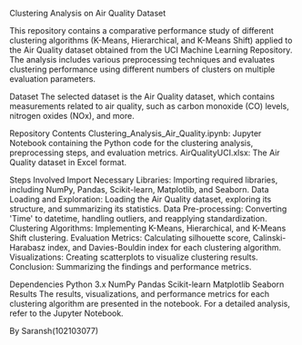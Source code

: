 Clustering Analysis on Air Quality Dataset

This repository contains a comparative performance study of different clustering algorithms (K-Means, Hierarchical, and K-Means Shift) applied to the Air Quality dataset obtained from the UCI Machine Learning Repository. The analysis includes various preprocessing techniques and evaluates clustering performance using different numbers of clusters on multiple evaluation parameters.

Dataset
The selected dataset is the Air Quality dataset, which contains measurements related to air quality, such as carbon monoxide (CO) levels, nitrogen oxides (NOx), and more.

Repository Contents
Clustering_Analysis_Air_Quality.ipynb: Jupyter Notebook containing the Python code for the clustering analysis, preprocessing steps, and evaluation metrics.
AirQualityUCI.xlsx: The Air Quality dataset in Excel format.

Steps Involved
Import Necessary Libraries: Importing required libraries, including NumPy, Pandas, Scikit-learn, Matplotlib, and Seaborn.
Data Loading and Exploration: Loading the Air Quality dataset, exploring its structure, and summarizing its statistics.
Data Pre-processing: Converting 'Time' to datetime, handling outliers, and reapplying standardization.
Clustering Algorithms: Implementing K-Means, Hierarchical, and K-Means Shift clustering.
Evaluation Metrics: Calculating silhouette score, Calinski-Harabasz index, and Davies-Bouldin index for each clustering algorithm.
Visualizations: Creating scatterplots to visualize clustering results.
Conclusion: Summarizing the findings and performance metrics.

Dependencies
Python 3.x
NumPy
Pandas
Scikit-learn
Matplotlib
Seaborn
Results
The results, visualizations, and performance metrics for each clustering algorithm are presented in the notebook. For a detailed analysis, refer to the Jupyter Notebook.

By
Saransh(102103077)
